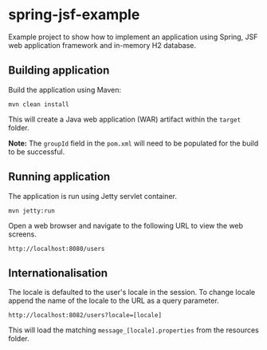 # spring-jsf-example
Example project to show how to implement an application using Spring, JSF web application framework and in-memory H2 database.

## Building application
Build the application using Maven:

```
mvn clean install
```

This will create a Java web application (WAR) artifact within the `target` folder.

**Note:** The `groupId` field in the `pom.xml` will need to be populated for the build to be successful.

## Running application
The application is run using Jetty servlet container.

```
mvn jetty:run
```

Open a web browser and navigate to the following URL to view the web screens.

```
http://localhost:8080/users
```

## Internationalisation
The locale is defaulted to the user's locale in the session. To change locale append the name of the locale to the URL as a query parameter.

```
http://localhost:8082/users?locale=[locale]
```

This will load the matching `message_[locale].properties` from the resources folder.
